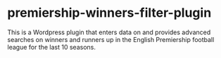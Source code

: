 # premiership-winners-filter-plugin
This is a Wordpress plugin that enters data on and provides advanced searches on winners and runners up in the  English Premiership football league for the last 10 seasons. 
